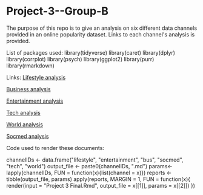 # Project-3--Group-B

The purpose of this repo is to give an analysis on six different data channels provided in an online popularity dataset. Links to each channel's analysis is provided.

List of packages used:
library(tidyverse)
library(caret)
library(dplyr)
library(corrplot)
library(psych)
library(ggplot2)
library(purr)
library(rmarkdown)

Links:
[Lifestyle analysis](lifestyle.html)

[Business analysis](bus.html)

[Entertainment analysis](entertainment.html)

[Tech analysis](tech.html)

[World analysis](world.html)

[Socmed analysis](socmed.html)

Code used to render these documents:

channelIDs <- data.frame("lifestyle", "entertainment", "bus", "socmed", "tech", "world")
output_file <- paste0(channelIDs, ".md")
params<- lapply(channelIDs, FUN = function(x){list(channel = x)})
reports <- tibble(output_file, params)
apply(reports, MARGIN = 1,
FUN = function(x){
render(input = "Project 3 Final.Rmd", output_file = x[[1]], params = x[[2]])
})
